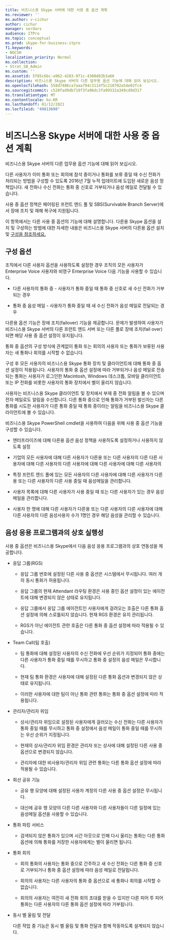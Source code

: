 ```yaml
---
title: 비즈니스용 Skype 서버에 대한 사용 중 옵션 계획
ms.reviewer: ''
ms.author: v-cichur
author: cichur
manager: serdars
audience: ITPro
ms.topic: conceptual
ms.prod: skype-for-business-itpro
f1.keywords:
- NOCSH
localization_priority: Normal
ms.collection:
- Strat_SB_Admin
ms.custom: ''
ms.assetid: 5f85c6bc-a962-4283-971c-4380d83b3a66
description: 비즈니스용 Skype 서버의 다른 업무용 옵션 기능에 대해 읽어 보십시오.
ms.openlocfilehash: 558d7486ca7aaa794c3114f5c210702a54e02fc4
ms.sourcegitcommit: c528fad9db719f3fa96dc3fa99332a349cd9d317
ms.translationtype: MT
ms.contentlocale: ko-KR
ms.lasthandoff: 01/12/2021
ms.locfileid: "49813698"
---
```

# <a name="plan-for-busy-options-for-skype-for-business-server"></a>비즈니스용 Skype 서버에 대한 사용 중 옵션 계획
 
비즈니스용 Skype 서버의 다른 업무용 옵션 기능에 대해 읽어 보십시오.
  
다른 사용자가 이미 통화 또는 회의에 참석 중이거나 통화를 보류 중일 때 수신 전화가 처리되는 방법을 구성할 수 있도록 2016년 7월 누적 업데이트에 도입된 새로운 음성 정책입니다. 새 전화나 수신 전화는 통화 중 신호로 거부되거나 음성 메일로 전달될 수 있습니다. 
  
사용 중 옵션 정책은 페어링된 프런트 엔드 풀 및 SBS(Survivable Branch Server)에서 장애 조치 및 재해 복구에 지원됩니다.
  
이 항목에서는 다른 사용 중 옵션의 기능에 대해 설명합니다. 다른용 Skype 옵션을 설치 및 구성하는 방법에 대한 자세한 내용은 비즈니스용 Skype 서버의 다른용 옵션 설치 및 [구성을 참조하세요.](../../deploy/deploy-enterprise-voice/install-and-configure-busy-options.md)
  
## <a name="configuration-options"></a>구성 옵션

조직에서 다른 사용자 옵션을 사용하도록 설정한 경우 조직의 모든 사용자가 Enterprise Voice 사용자와 비영구 Enterprise Voice 다음 기능을 사용할 수 있습니다.
  
- 다른 사용자의 통화 중 - 사용자가 통화 중일 때 통화 중 신호로 새 수신 전화가 거부되는 경우
    
- 통화 중 음성 메일 - 사용자가 통화 중일 때 새 수신 전화가 음성 메일로 전달되는 경우
    
다른용 옵션 기능은 장애 조치(failover) 기능을 제공합니다. 문제가 발생하여 사용자가 비즈니스용 Skype 서버의 다른 프런트 엔드 서버 또는 다른 풀로 장애 조치(fail over)되면 해당 사용 중 옵션 설정이 유지됩니다.
  
통화 중 옵션의 구성 방식에 관계없이 통화 또는 회의의 사용자 또는 통화가 보류된 사용자는 새 통화나 회의를 시작할 수 없습니다. 
  
구성 후 모든 사용자의 비즈니스용 Skype 통화 장치 및 클라이언트에 대해 통화 중 옵션 설정이 적용됩니다. 사용자의 통화 중 옵션 설정에 따라 거부되거나 음성 메일로 전송되는 통화는 사용자가 로그인한 Macintosh, Windows 데스크톱, 모바일 클라이언트 또는 IP 전화를 비롯한 사용자의 통화 장치에서 벨이 울리지 않습니다. 
  
사용자는 비즈니스용 Skype 클라이언트 및 장치에서 부재 중 전화 알림을 볼 수 있으며 전자 메일로도 알림을 수신합니다. 다른 통화 중으로 인해 통화가 거부된 발신자는 다른 통화를 시도한 사용자가 다른 통화 중일 때 통화 중이라는 알림을 비즈니스용 Skype 클라이언트에 볼 수 있습니다.
  
비즈니스용 Skype PowerShell cmdlet을 사용하여 다음을 위해 사용 중 옵션 기능을 구성할 수 있습니다.
  
- 엔터프라이즈에 대해 다른용 옵션 음성 정책을 사용하도록 설정하거나 사용하지 않도록 설정
    
- 기업의 모든 사용자에 대해 다른 사용자가 다른용 또는 다른 사용자의 다른 다른 사용자에 대해 다른 사용자의 다른 사용자에 대해 다른 사용자에 대해 다른 사용자의
    
- 특정 프런트 엔드 풀에 있는 모든 사용자의 다른 사용자에 대해 다른 사용자가 다른용 또는 다른 사용자의 다른 사용 중일 때 음성메일을 관리합니다.
    
- 사용자 목록에 대해 다른 사용자가 사용 중일 때 또는 다른 사용자가 있는 경우 음성메일을 관리합니다.
    
- 사용자 한 명에 대해 다른 사용자가 다른용 또는 다른 사용자의 다른 사용자에 대해 다른 사용자의 다른 음성사용자 수가 1명인 경우 해당 음성을 관리할 수 있습니다.
    
## <a name="interoperability-with-voice-applications"></a>음성 응용 프로그램과의 상호 실행성

사용 중 옵션은 비즈니스용 Skype에서 다음 음성 응용 프로그램과의 상호 연동성을 제공합니다.
  
- 응답 그룹(RGS)
    
  - 응답 그룹 번호에 설정된 다른 사용 중 옵션은 시스템에서 무시됩니다. 여러 개의 동시 통화가 허용됩니다. 
    
  - 응답 그룹의 현재 Attendant 라우팅 환경은 사용 중인 옵션 설정이 있는 에이전트에 대해 변경되지 않은 상태로 유지됩니다.
    
  - 응답 그룹에서 응답 그룹 에이전트인 사용자에게 걸려오는 호출은 다른 통화 옵션 설정에 의해 스로틀되지 않습니다. 현재 RGS 환경은 유지 관리됩니다.
    
  - RGS가 아닌 에이전트 관련 호출은 다른 통화 중 옵션 설정에 따라 적용될 수 있습니다.
    
- Team Call(팀 호출)
    
  - 팀 통화에 대해 설정된 사용자의 수신 전화에 우선 순위가 지정되어 통화 중에는 다른 사용자가 통화 중일 때를 무시하고 통화 중 설정의 음성 메일은 무시합니다.
    
  - 현재 팀 통화 환경은 사용자에 대해 설정된 다른 통화 옵션과 변경되지 않은 상태로 유지됩니다.
    
  - 이러한 사용자에 대한 팀이 아닌 통화 관련 통화는 통화 중 옵션 설정에 따라 적용됩니다.
    
- 관리자/관리자 위임 
    
  - 상사/관리자 위임으로 설정된 사용자에게 걸러오는 수신 전화는 다른 사용자가 통화 중일 때를 무시하고 통화 중 설정에서 음성 메일이 통화 중일 때를 무시하는 우선 순위가 지정됩니다.
    
  - 현재의 상사/관리자 위임 환경은 관리자 또는 상사에 대해 설정된 다른 사용 중 옵션으로 변경되지 않습니다.
    
  - 관리자에 대한 비사용자/관리자 위임 관련 통화는 다른 통화 옵션 설정에 따라 적용될 수 있습니다.
    
- 회선 공유 기능 
    
  - 공유 행 모양에 대해 설정된 사용자 계정의 다른 사용 중 옵션 설정은 무시됩니다. 
    
  - 대신에 공유 행 모양의 다른 다른 사용자와 다른 사용자들이 다른 일정에 있는 음성메일 옵션을 사용할 수 있습니다.
    
- 통화 파킹 서비스 
    
  - 검색되지 않은 통화가 있으며 시간 아웃으로 인해 다시 울리는 통화는 다른 통화 옵션에 의해 통화를 저장한 사용자에게는 벨이 울리면 됩니다. 
    
- 통화 회의
    
  - 회의 통화의 사용자는 통화 중으로 간주하고 새 수신 전화는 다른 통화 중 신호로 거부되거나 통화 중 옵션 설정에 따라 음성 메일로 전달됩니다.
    
  - 회의의 사용자는 다른 사용자의 통화 중 옵션으로 새 통화나 회의를 시작할 수 없습니다.
    
  - 회의의 사용자는 여전히 새 전화 회의 초대를 받을 수 있지만 다른 피어 투 피어 통화는 다른 사용자의 다른 통화 옵션 설정에 따라 거부됩니다.
    
- 동시 벨 울림 및 전달
    
    다른 작업 중 기능은 동시 벨 울림 및 통화 전달과 함께 작동하도록 설계되지 않습니다.
    

